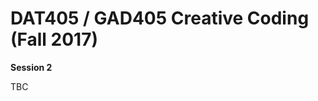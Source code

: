DAT405 / GAD405 Creative Coding  
(Fall 2017)
===========================================

__Session 2__

TBC
